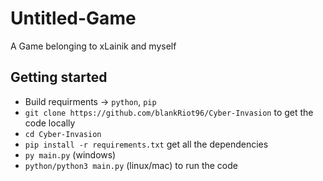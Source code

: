 # Untitled-Game
A Game belonging to xLainik and myself 

## Getting started
  - Build requirments -> `python`, `pip`
  - `git clone https://github.com/blankRiot96/Cyber-Invasion` to get the code locally
  - `cd Cyber-Invasion` 
  - `pip install -r requirements.txt` get all the dependencies 
  -  `py main.py` (windows) 
  - `python/python3 main.py` (linux/mac) to run the code

